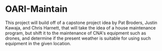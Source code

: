 # OARI-Maintain

This project will build off of a capstone project idea by Pat Broders, Justin Kawaja, and Chris Harnett, that will take the idea of a house maintenance program, but shift it to the maintenance of CNA's equipment such as drones, and determine if the present weather is suitable for using such equipment in the given location.
